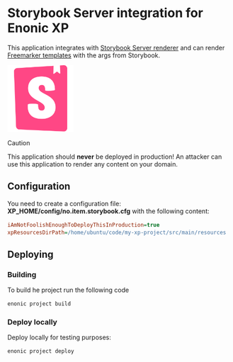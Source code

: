 # Storybook Server integration for Enonic XP

This application integrates with [Storybook Server renderer](https://www.npmjs.com/package/@storybook/server) and can
render [Freemarker templates](https://github.com/tineikt/xp-lib-freemarker/) with the args from Storybook.

<img src="https://github.com/ItemConsulting/xp-storybook/raw/main/docs/icon.svg?sanitize=true" width="150">

> [!CAUTION]  
> This application should **never** be deployed in production! An attacker can use this application to render any content on your domain.

## Configuration

You need to create a configuration file: **XP_HOME/config/no.item.storybook.cfg** with the following content:

```ini
iAmNotFoolishEnoughToDeployThisInProduction=true
xpResourcesDirPath=/home/ubuntu/code/my-xp-project/src/main/resources
```

## Deploying

### Building

To build he project run the following code

```bash
enonic project build
```

### Deploy locally

Deploy locally for testing purposes:

```bash
enonic project deploy
```

